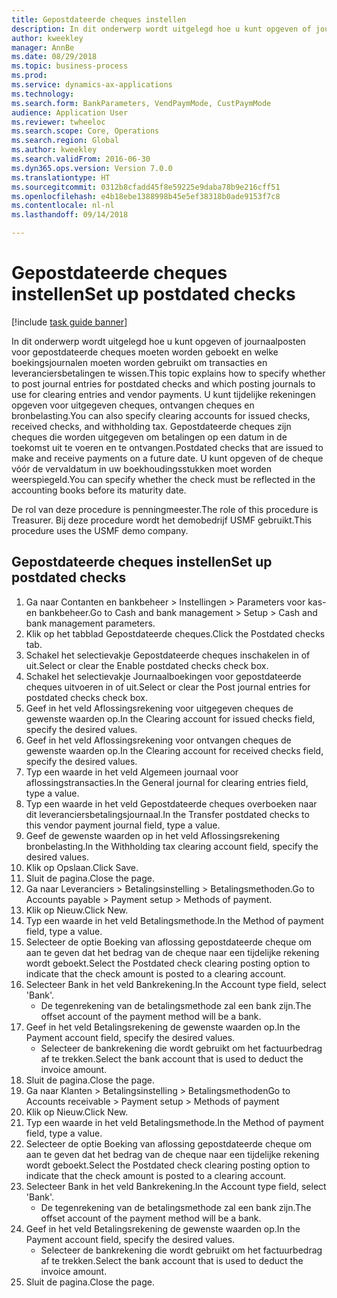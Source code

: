 ```yaml
--- 
title: Gepostdateerde cheques instellen
description: In dit onderwerp wordt uitgelegd hoe u kunt opgeven of journaalposten voor gepostdateerde cheques moeten worden geboekt en welke boekingsjournalen moeten worden gebruikt om transacties en leveranciersbetalingen te wissen.
author: kweekley
manager: AnnBe
ms.date: 08/29/2018
ms.topic: business-process
ms.prod: 
ms.service: dynamics-ax-applications
ms.technology: 
ms.search.form: BankParameters, VendPaymMode, CustPaymMode
audience: Application User
ms.reviewer: twheeloc
ms.search.scope: Core, Operations
ms.search.region: Global
ms.author: kweekley
ms.search.validFrom: 2016-06-30
ms.dyn365.ops.version: Version 7.0.0
ms.translationtype: HT
ms.sourcegitcommit: 0312b8cfadd45f8e59225e9daba78b9e216cff51
ms.openlocfilehash: e4b18ebe1388998b45e5ef38318b0ade9153f7c8
ms.contentlocale: nl-nl
ms.lasthandoff: 09/14/2018

---
```

# <a name="set-up-postdated-checks"></a><span data-ttu-id="c599d-103">Gepostdateerde cheques instellen</span><span class="sxs-lookup"><span data-stu-id="c599d-103">Set up postdated checks</span></span>

[!include [task guide banner](../../includes/task-guide-banner.md)]

<span data-ttu-id="c599d-104">In dit onderwerp wordt uitgelegd hoe u kunt opgeven of journaalposten voor gepostdateerde cheques moeten worden geboekt en welke boekingsjournalen moeten worden gebruikt om transacties en leveranciersbetalingen te wissen.</span><span class="sxs-lookup"><span data-stu-id="c599d-104">This topic explains how to specify whether to post journal entries for postdated checks and which posting journals to use for clearing entries and vendor payments.</span></span> <span data-ttu-id="c599d-105">U kunt tijdelijke rekeningen opgeven voor uitgegeven cheques, ontvangen cheques en bronbelasting.</span><span class="sxs-lookup"><span data-stu-id="c599d-105">You can also specify clearing accounts for issued checks, received checks, and withholding tax.</span></span> <span data-ttu-id="c599d-106">Gepostdateerde cheques zijn cheques die worden uitgegeven om betalingen op een datum in de toekomst uit te voeren en te ontvangen.</span><span class="sxs-lookup"><span data-stu-id="c599d-106">Postdated checks that are issued to make and receive payments on a future date.</span></span> <span data-ttu-id="c599d-107">U kunt opgeven of de cheque vóór de vervaldatum in uw boekhoudingsstukken moet worden weerspiegeld.</span><span class="sxs-lookup"><span data-stu-id="c599d-107">You can specify whether the check must be reflected in the accounting books before its maturity date.</span></span>



<span data-ttu-id="c599d-108">De rol van deze procedure is penningmeester.</span><span class="sxs-lookup"><span data-stu-id="c599d-108">The role of this procedure is Treasurer.</span></span> <span data-ttu-id="c599d-109">Bij deze procedure wordt het demobedrijf USMF gebruikt.</span><span class="sxs-lookup"><span data-stu-id="c599d-109">This procedure uses the USMF demo company.</span></span>


## <a name="set-up-postdated-checks"></a><span data-ttu-id="c599d-110">Gepostdateerde cheques instellen</span><span class="sxs-lookup"><span data-stu-id="c599d-110">Set up postdated checks</span></span>
1. <span data-ttu-id="c599d-111">Ga naar Contanten en bankbeheer > Instellingen > Parameters voor kas- en bankbeheer.</span><span class="sxs-lookup"><span data-stu-id="c599d-111">Go to Cash and bank management > Setup > Cash and bank management parameters.</span></span>
2. <span data-ttu-id="c599d-112">Klik op het tabblad Gepostdateerde cheques.</span><span class="sxs-lookup"><span data-stu-id="c599d-112">Click the Postdated checks tab.</span></span>
3. <span data-ttu-id="c599d-113">Schakel het selectievakje Gepostdateerde cheques inschakelen in of uit.</span><span class="sxs-lookup"><span data-stu-id="c599d-113">Select or clear the Enable postdated checks check box.</span></span>
4. <span data-ttu-id="c599d-114">Schakel het selectievakje Journaalboekingen voor gepostdateerde cheques uitvoeren in of uit.</span><span class="sxs-lookup"><span data-stu-id="c599d-114">Select or clear the Post journal entries for postdated checks check box.</span></span>
5. <span data-ttu-id="c599d-115">Geef in het veld Aflossingsrekening voor uitgegeven cheques de gewenste waarden op.</span><span class="sxs-lookup"><span data-stu-id="c599d-115">In the Clearing account for issued checks field, specify the desired values.</span></span>
6. <span data-ttu-id="c599d-116">Geef in het veld Aflossingsrekening voor ontvangen cheques de gewenste waarden op.</span><span class="sxs-lookup"><span data-stu-id="c599d-116">In the Clearing account for received checks field, specify the desired values.</span></span>
7. <span data-ttu-id="c599d-117">Typ een waarde in het veld Algemeen journaal voor aflossingstransacties.</span><span class="sxs-lookup"><span data-stu-id="c599d-117">In the General journal for clearing entries field, type a value.</span></span>
8. <span data-ttu-id="c599d-118">Typ een waarde in het veld Gepostdateerde cheques overboeken naar dit leveranciersbetalingsjournaal.</span><span class="sxs-lookup"><span data-stu-id="c599d-118">In the Transfer postdated checks to this vendor payment journal field, type a value.</span></span>
9. <span data-ttu-id="c599d-119">Geef de gewenste waarden op in het veld Aflossingsrekening bronbelasting.</span><span class="sxs-lookup"><span data-stu-id="c599d-119">In the Withholding tax clearing account field, specify the desired values.</span></span>
10. <span data-ttu-id="c599d-120">Klik op Opslaan.</span><span class="sxs-lookup"><span data-stu-id="c599d-120">Click Save.</span></span>
11. <span data-ttu-id="c599d-121">Sluit de pagina.</span><span class="sxs-lookup"><span data-stu-id="c599d-121">Close the page.</span></span>
12. <span data-ttu-id="c599d-122">Ga naar Leveranciers > Betalingsinstelling > Betalingsmethoden.</span><span class="sxs-lookup"><span data-stu-id="c599d-122">Go to Accounts payable > Payment setup > Methods of payment.</span></span>
13. <span data-ttu-id="c599d-123">Klik op Nieuw.</span><span class="sxs-lookup"><span data-stu-id="c599d-123">Click New.</span></span>
14. <span data-ttu-id="c599d-124">Typ een waarde in het veld Betalingsmethode.</span><span class="sxs-lookup"><span data-stu-id="c599d-124">In the Method of payment field, type a value.</span></span>
15. <span data-ttu-id="c599d-125">Selecteer de optie Boeking van aflossing gepostdateerde cheque om aan te geven dat het bedrag van de cheque naar een tijdelijke rekening wordt geboekt.</span><span class="sxs-lookup"><span data-stu-id="c599d-125">Select the Postdated check clearing posting option to indicate that the check amount is posted to a clearing account.</span></span>
16. <span data-ttu-id="c599d-126">Selecteer Bank in het veld Bankrekening.</span><span class="sxs-lookup"><span data-stu-id="c599d-126">In the Account type field, select 'Bank'.</span></span>
    * <span data-ttu-id="c599d-127">De tegenrekening van de betalingsmethode zal een bank zijn.</span><span class="sxs-lookup"><span data-stu-id="c599d-127">The offset account of the payment method will be a bank.</span></span>  
17. <span data-ttu-id="c599d-128">Geef in het veld Betalingsrekening de gewenste waarden op.</span><span class="sxs-lookup"><span data-stu-id="c599d-128">In the Payment account field, specify the desired values.</span></span>
    * <span data-ttu-id="c599d-129">Selecteer de bankrekening die wordt gebruikt om het factuurbedrag af te trekken.</span><span class="sxs-lookup"><span data-stu-id="c599d-129">Select the bank account that is used to deduct the invoice amount.</span></span>  
18. <span data-ttu-id="c599d-130">Sluit de pagina.</span><span class="sxs-lookup"><span data-stu-id="c599d-130">Close the page.</span></span>
19. <span data-ttu-id="c599d-131">Ga naar Klanten > Betalingsinstelling > Betalingsmethoden</span><span class="sxs-lookup"><span data-stu-id="c599d-131">Go to Accounts receivable > Payment setup > Methods of payment</span></span>
20. <span data-ttu-id="c599d-132">Klik op Nieuw.</span><span class="sxs-lookup"><span data-stu-id="c599d-132">Click New.</span></span>
21. <span data-ttu-id="c599d-133">Typ een waarde in het veld Betalingsmethode.</span><span class="sxs-lookup"><span data-stu-id="c599d-133">In the Method of payment field, type a value.</span></span>
22. <span data-ttu-id="c599d-134">Selecteer de optie Boeking van aflossing gepostdateerde cheque om aan te geven dat het bedrag van de cheque naar een tijdelijke rekening wordt geboekt.</span><span class="sxs-lookup"><span data-stu-id="c599d-134">Select the Postdated check clearing posting option to indicate that the check amount is posted to a clearing account.</span></span>
23. <span data-ttu-id="c599d-135">Selecteer Bank in het veld Bankrekening.</span><span class="sxs-lookup"><span data-stu-id="c599d-135">In the Account type field, select 'Bank'.</span></span>
    * <span data-ttu-id="c599d-136">De tegenrekening van de betalingsmethode zal een bank zijn.</span><span class="sxs-lookup"><span data-stu-id="c599d-136">The offset account of the payment method will be a bank.</span></span>  
24. <span data-ttu-id="c599d-137">Geef in het veld Betalingsrekening de gewenste waarden op.</span><span class="sxs-lookup"><span data-stu-id="c599d-137">In the Payment account field, specify the desired values.</span></span>
    * <span data-ttu-id="c599d-138">Selecteer de bankrekening die wordt gebruikt om het factuurbedrag af te trekken.</span><span class="sxs-lookup"><span data-stu-id="c599d-138">Select the bank account that is used to deduct the invoice amount.</span></span>  
25. <span data-ttu-id="c599d-139">Sluit de pagina.</span><span class="sxs-lookup"><span data-stu-id="c599d-139">Close the page.</span></span>


